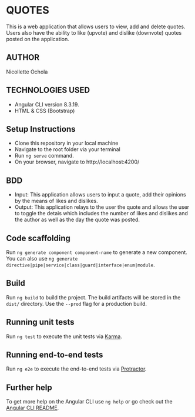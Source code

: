 # QUOTES

This is a web application that allows users to view, add and delete quotes. Users also have the ability to like (upvote) and dislike (downvote) quotes posted on the application.

## AUTHOR

Nicollette Ochola

## TECHNOLOGIES USED
- Angular CLI version 8.3.19.
- HTML & CSS (Bootstrap)

## Setup Instructions
- Clone this repository in your local machine
- Navigate to the root folder via your terminal
- Run `ng serve` command.
- On your browser, navigate to http://localhost:4200/ 

## BDD
- Input: This application allows users to input a quote, add their opinions by the means of likes and dislikes.
- Output: This application relays to the user the quote and allows the user to toggle the detais which includes the number of likes and dislikes and the author as well as the day the quote was posted. 

## Code scaffolding

Run `ng generate component component-name` to generate a new component. You can also use `ng generate directive|pipe|service|class|guard|interface|enum|module`.

## Build

Run `ng build` to build the project. The build artifacts will be stored in the `dist/` directory. Use the `--prod` flag for a production build.

## Running unit tests

Run `ng test` to execute the unit tests via [Karma](https://karma-runner.github.io).

## Running end-to-end tests

Run `ng e2e` to execute the end-to-end tests via [Protractor](http://www.protractortest.org/).

## Further help

To get more help on the Angular CLI use `ng help` or go check out the [Angular CLI README](https://github.com/angular/angular-cli/blob/master/README.md).
